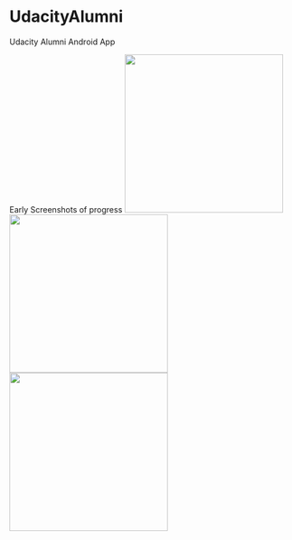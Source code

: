 # UdacityAlumni
Udacity Alumni Android App

Early Screenshots of progress
<img src="https://github.com/BenGoBlue05/UdacityAlumni/blob/master/mockups/MainActivity.png" width="280">
<img src="https://github.com/BenGoBlue05/UdacityAlumni/blob/master/mockups/navview.png" width="280">
<img src="https://github.com/BenGoBlue05/UdacityAlumni/blob/master/mockups/article_detail_activity.png" width="280">




